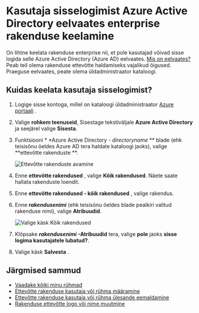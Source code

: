 <properties
    pageTitle="Keela kasutaja sisselogimist enterprise rakenduse Azure Active Directory eelvaates | Microsoft Azure'i"
    description="Ettevõtte rakenduse keelamine nii, et pole kasutajad võivad sisse logida selle Azure Active Directory 's"
    services="active-directory"
    documentationCenter=""
    authors="curtand"
    manager="femila"
    editor=""/>

<tags
    ms.service="active-directory"
    ms.workload="identity"
    ms.tgt_pltfrm="na"
    ms.devlang="na"
    ms.topic="article"
    ms.date="10/17/2016"
    ms.author="curtand"/>


# <a name="disable-user-sign-ins-for-an-enterprise-app-in-azure-active-directory-preview"></a>Kasutaja sisselogimist Azure Active Directory eelvaates enterprise rakenduse keelamine

On lihtne keelata rakenduse enterprise nii, et pole kasutajad võivad sisse logida selle Azure Active Directory (Azure AD) eelvaates. [Mis on eelvaates?](active-directory-preview-explainer.md) Peab teil olema rakenduse ettevõtte haldamiseks vajalikud õigused. Praeguse eelvaates, peate olema üldadministraator kataloogi.

## <a name="how-do-i-disable-user-sign-ins"></a>Kuidas keelata kasutaja sisselogimist?

1. Logige sisse kontoga, millel on kataloogi üldadministraator [Azure portaali](https://portal.azure.com) .

2. Valige **rohkem teenuseid**, Sisestage tekstiväljale **Azure Active Directory** ja seejärel valige **Sisesta**.

3. Funktsiooni * *Azure Active Directory - *directoryname* ** blade (ehk teisisõnu öeldes Azure AD tera haldate kataloogi jaoks), valige **ettevõtte rakenduste **.

    ![Ettevõtte rakenduste avamine](./media/active-directory-coreapps-disable-app-azure-portal/open-enterprise-apps.png)

4. Enne **ettevõtte rakendused** , valige **Kõik rakendused**. Näete saate hallata rakenduste loendit.

5. Enne **ettevõtte rakendused - kõik rakendused** , valige rakendus.

6. Enne ***rakendusenimi*** (ehk teisisõnu öeldes blade pealkiri valitud rakenduse nimi), valige **Atribuudid**.

    ![Valige käsk Kõik rakendused](./media/active-directory-coreapps-disable-app-azure-portal/select-app.png)

7. Klõpsake ***rakendusenimi*** **-Atribuudid** tera, valige **pole** jaoks **sisse logima kasutajatele lubatud?**.

8. Valige käsk **Salvesta** .

## <a name="next-steps"></a>Järgmised sammud

- [Vaadake kõiki minu rühmad](active-directory-groups-view-azure-portal.md)
- [Ettevõtte rakenduse kasutaja või rühma määramine](active-directory-coreapps-assign-user-azure-portal.md)
- [Ettevõtte rakenduse kasutaja või rühma ülesande eemaldamine](active-directory-coreapps-remove-assignment-azure-portal.md)
- [Rakenduse ettevõtte logo või nime muutmine](active-directory-coreapps-change-app-logo-user-azure-portal.md)
